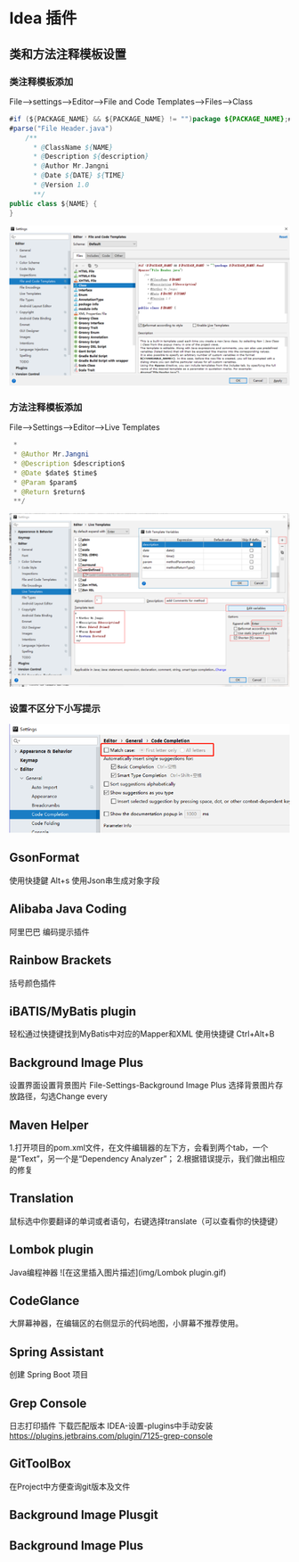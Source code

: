 # Idea 插件
## 类和方法注释模板设置
### 类注释模板添加
File-->settings-->Editor-->File and Code Templates-->Files-->Class
```java
#if (${PACKAGE_NAME} && ${PACKAGE_NAME} != "")package ${PACKAGE_NAME};#end
#parse("File Header.java")
    /**
      * @ClassName ${NAME}
      * @Description ${description}
      * @Author Mr.Jangni
      * @Date ${DATE} ${TIME}
      * @Version 1.0
      **/
public class ${NAME} {
}
```
![实例](img/set_class.png)
### 方法注释模板添加
File-->Settings-->Editor-->Live Templates
```java
 *
 * @Author Mr.Jangni
 * @Description $description$
 * @Date $date$ $time$
 * @Param $param$
 * @Return $return$
 **/
```
![实例](img/set_method.png)
### 设置不区分下小写提示
![实例](img/daxiaoxie.png)
## GsonFormat
使用快捷鍵 Alt+s
使用Json串生成对象字段
## Alibaba Java Coding
阿里巴巴 编码提示插件
## Rainbow Brackets
括号颜色插件
## iBATIS/MyBatis plugin
轻松通过快捷键找到MyBatis中对应的Mapper和XML
使用快捷键 Ctrl+Alt+B
## Background Image Plus
设置界面设置背景图片
File-Settings-Background Image Plus
选择背景图片存放路径，勾选Change every
## Maven Helper
1.打开项目的pom.xml文件，在文件编辑器的左下方，会看到两个tab，一个是“Text”，另一个是“Dependency Analyzer”；
2.根据错误提示，我们做出相应的修复
## Translation
鼠标选中你要翻译的单词或者语句，右键选择translate（可以查看你的快捷键）
## Lombok plugin
Java编程神器
![在这里插入图片描述](img/Lombok plugin.gif)
## CodeGlance
大屏幕神器，在编辑区的右侧显示的代码地图，小屏幕不推荐使用。
## Spring Assistant
创建 Spring Boot 项目
## Grep Console
日志打印插件
下载匹配版本 IDEA-设置-plugins中手动安装
https://plugins.jetbrains.com/plugin/7125-grep-console
## GitToolBox
在Project中方便查询git版本及文件
## Background Image Plusgit
## Background Image Plus
